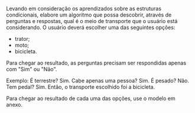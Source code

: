 Levando em consideração os aprendizados sobre as estruturas condicionais, elabore um algoritmo que possa descobrir, através de perguntas e respostas, qual é o meio de transporte que o usuário está considerando. O usuário deverá escolher uma das seguintes opções:

- trator; 
- moto; 
- bicicleta. 

Para chegar ao resultado, as perguntas precisam ser respondidas apenas com "Sim" ou "Não".

Exemplo:
É terrestre? Sim.
Cabe apenas uma pessoa? Sim.
É pesado? Não.
Tem pedal? Sim.
Então, o transporte escolhido foi a bicicleta.

Para chegar ao resultado de cada uma das opções, use o modelo em anexo.

